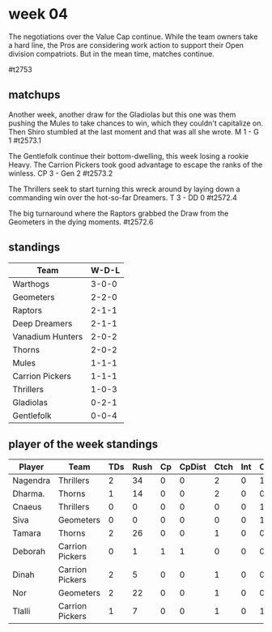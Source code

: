 # week 04

The negotiations over the Value Cap continue. While the team owners take a hard line, the Pros are considering work action to support their Open division compatriots. But in the mean time, matches continue.

#t2753

## matchups

 Another week, another draw for the Gladiolas but this one was them pushing the Mules to take chances to win, which they couldn't capitalize on. Then Shiro stumbled at the last moment and that was all she wrote. M 1 - G 1 #t2573.1
 
 The Gentlefolk continue their bottom-dwelling, this week losing a rookie Heavy. The Carrion Pickers took good advantage to escape the ranks of the winless. CP 3 - Gen 2 #t2573.2
 
 The Thrillers seek to start turning this wreck around by laying down a commanding win over the hot-so-far Dreamers. T 3 - DD 0 #t2572.4
 
 The big turnaround where the Raptors grabbed the Draw from the Geometers in the dying moments.  #t2572.6 


## standings

| Team | W-D-L |
|-------|-----|
| Warthogs | 3-0-0 |
| Geometers | 2-2-0 |
| Raptors | 2-1-1 |
| Deep Dreamers | 2-1-1 |
| Vanadium Hunters | 2-0-2 |
| Thorns | 2-0-2 |
| Mules | 1-1-1 |
| Carrion Pickers | 1-1-1 |
| Thrillers | 1-0-3 |
| Gladiolas | 0-2-1 |
| Gentlefolk | 0-0-4 |

## player of the week standings

| Player            | Team             | TDs  | Rush | Cp   | CpDist | Ctch | Int | Cas  | Blck | Sck | MVP | SPP  |
|-------------------|------------------|------|------|------|----------|---------|---|---|--------|-------|------|------|
| Nagendra | Thrillers        |    2 |   34 |    0 |        0 |      2 |     0 |    1 |      0 |     0 |    0 |    8 |
| Dharma.  | Thorns           |    1 |   14 |    0 |        0 |      2 |     0 |    0 |      2 |     0 |    1 |    8 |
| Cnaeus   | Thrillers        |    0 |    0 |    0 |        0 |      0 |     0 |    1 |      2 |     0 |    1 |    7 |
| Siva     | Geometers        |    0 |    0 |    0 |        0 |      0 |     0 |    1 |      8 |     0 |    1 |    7 |
| Tamara   | Thorns           |    2 |   26 |    0 |        0 |      1 |     0 |    0 |      1 |     0 |    0 |    6 |
| Deborah  | Carrion Pickers  |    0 |    1 |    1 |        1 |      0 |     0 |    0 |      0 |     0 |    1 |    6 |
| Dinah    | Carrion Pickers  |    2 |    5 |    0 |        0 |      1 |     0 |    0 |      0 |     0 |    0 |    6 |
| Nor      | Geometers        |    2 |   22 |    0 |        0 |      1 |     0 |    0 |      3 |     0 |    0 |    6 |
| Tlalli   | Carrion Pickers  |    1 |    7 |    0 |        0 |      1 |     0 |    1 |      7 |     1 |    0 |    5 |
